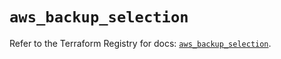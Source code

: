 # `aws_backup_selection`

Refer to the Terraform Registry for docs: [`aws_backup_selection`](https://registry.terraform.io/providers/hashicorp/aws/5.41.0/docs/resources/backup_selection).
